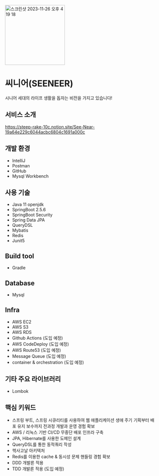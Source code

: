 
<img width="197" alt="스크린샷 2023-11-26 오후 4 19 18" src="https://github.com/see-neer/seeneer-was/assets/62025746/e905f0b6-02ff-4818-873d-d218ec11a1b8">

# 씨니어(SEENEER)

시니어 세대의 라이프 생활을 돕자는 비전을 가지고 있습니다! 

## 서비스 소개

https://steep-rake-10c.notion.site/See-Near-19a64e229c6044acbc6804c1691a000c

## 개발 환경
- IntelliJ
- Postman
- GitHub
- Mysql Workbench

## 사용 기술
- Java 11 openjdk
- SpringBoot 2.5.6
- SpringBoot Security
- Spring Data JPA
- QueryDSL
- Mybatis
- Redis
- Junit5
  
## Build tool
- Gradle

## Database
- Mysql

## Infra
- AWS EC2
- AWS S3
- AWS RDS
- Github Actions (도입 예정)
- AWS CodeDeploy (도입 예정)
- AWS Route53 (도입 예정)
- Message Queue (도입 예정)
- container & orchestration (도입 예정)


## 기타 주요 라이브러리
- Lombok

## 핵심 키워드
- 스프링 부트, 스프링 시큐리티를 사용하여 웹 애플리케이션 생애 주기 기획부터 배포 유지 보수까지 전과정 개발과 운영 경험 확보
- AWS / 리눅스 기반 CI/CD 무중단 배포 인프라 구축
- JPA, Hibernate를 사용한 도메인 설계
- QueryDSL를 통한 동적쿼리 작성
- 헥사고날 아키텍처
- Redis를 이용한 cache & 동시성 문제 핸들링 경험 확보
- DDD 개발론 적용
- TDD 개발론 적용 (도입 예정)
